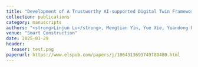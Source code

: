 ```yaml
---
title: "Development of A Trustworthy AI-supported Digital Twin Framework for Road Operation and Maintenance"
collection: publications
category: manuscripts
authors: "<strong>Linjun Lu</strong>, Mengtian Yin, Yue Xie, Yuandong Pan, Mudan Wang, Ioannis Brilakis"
venue: "Smart Construction"
date: 2025-01-29
header:
  teaser: test.png
paperurl: https://www.elspub.com/papers/j/1864313693749780480.html
---
```

